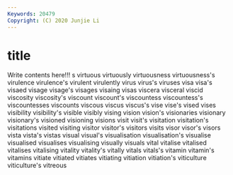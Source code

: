 ```yaml
---
Keywords: 20479
Copyright: (C) 2020 Junjie Li
---
```


# title

Write contents here!!!
s 
virtuous 
virtuously 
virtuousness 
virtuousness's 
virulence 
virulence's
virulent 
virulently 
virus 
virus's 
viruses 
visa 
visa's 
visaed 
visage 
visage's
visages 
visaing 
visas 
viscera 
visceral 
viscid 
viscosity 
viscosity's 
viscount 
viscount's
viscountess 
viscountess's 
viscountesses 
viscounts 
viscous 
viscus 
viscus's 
vise 
vise's 
vised
vises 
visibility 
visibility's 
visible 
visibly 
vising 
vision 
vision's 
visionaries 
visionary
visionary's 
visioned 
visioning 
visions 
visit 
visit's 
visitation 
visitation's 
visitations 
visited
visiting 
visitor 
visitor's 
visitors 
visits 
visor 
visor's 
visors 
vista 
vista's
vistas 
visual 
visual's 
visualisation 
visualisation's 
visualise 
visualised 
visualises 
visualising 
visually
visuals 
vital 
vitalise 
vitalised 
vitalises 
vitalising 
vitality 
vitality's 
vitally 
vitals
vitals's 
vitamin 
vitamin's 
vitamins 
vitiate 
vitiated 
vitiates 
vitiating 
vitiation 
vitiation's
viticulture 
viticulture's 
vitreous 
